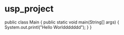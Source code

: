 # usp_project


public class Main {
    public static void main(String[] args) {
        System.out.printl("Hello Worlddddddd");
    }
}
